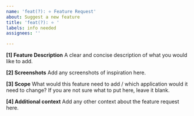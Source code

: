```yaml
---
name: 'feat(?): ⭐ Feature Request'
about: Suggest a new feature
title: 'feat(?): ⭐ '
labels: info needed
assignees: ''

---
```


**[1] Feature Description**
A clear and concise description of what you would like to add.

**[2] Screenshots**
Add any screenshots of inspiration here.

**[3] Scope**
What would this feature need to add / which application would it need to change? If you are not sure what to put here, leave it blank.

**[4] Additional context**
Add any other context about the feature request here.

